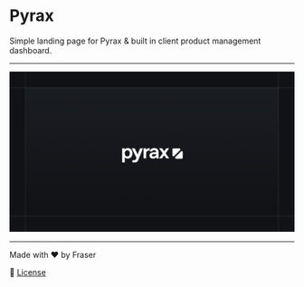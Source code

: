 # Pyrax

Simple landing page for Pyrax & built in client product management dashboard.

---

![Pyrax Banner](./public/banner.png)

---

Made with ❤️ by Fraser

📜 [License](LICENSE.md)
